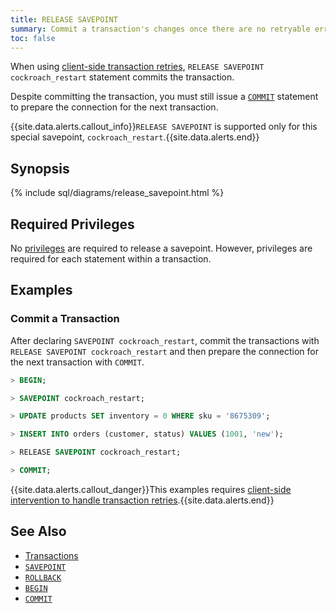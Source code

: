 ```yaml
---
title: RELEASE SAVEPOINT
summary: Commit a transaction's changes once there are no retryable errors with the RELEASE SAVEPOINT cockroach_restart statement in CockroachDB.
toc: false
---
```


When using [client-side transaction retries](transactions.html#client-side-transaction-retries), `RELEASE SAVEPOINT cockroach_restart` statement commits the transaction.

Despite committing the transaction, you must still issue a [`COMMIT`](commit-transaction.html) statement to prepare the connection for the next transaction.

{{site.data.alerts.callout_info}}<code>RELEASE SAVEPOINT</code> is supported only for this special savepoint, <code>cockroach_restart</code>.{{site.data.alerts.end}}

<div id="toc"></div>

## Synopsis

{% include sql/diagrams/release_savepoint.html %}

## Required Privileges

No [privileges](privileges.html) are required to release a savepoint. However, privileges are required for each statement within a transaction.

## Examples

### Commit a Transaction

After declaring `SAVEPOINT cockroach_restart`, commit the transactions with `RELEASE SAVEPOINT cockroach_restart` and then prepare the connection for the next transaction with `COMMIT`.

~~~ sql
> BEGIN;

> SAVEPOINT cockroach_restart;

> UPDATE products SET inventory = 0 WHERE sku = '8675309';

> INSERT INTO orders (customer, status) VALUES (1001, 'new');

> RELEASE SAVEPOINT cockroach_restart;

> COMMIT;
~~~

{{site.data.alerts.callout_danger}}This examples requires <a href="transactions.html#client-side-intervention">client-side intervention to handle transaction retries</a>.{{site.data.alerts.end}}

## See Also

- [Transactions](transactions.html)
- [`SAVEPOINT`](savepoint.html)
- [`ROLLBACK`](rollback-transaction.html)
- [`BEGIN`](begin-transaction.html)
- [`COMMIT`](commit-transaction.html)
